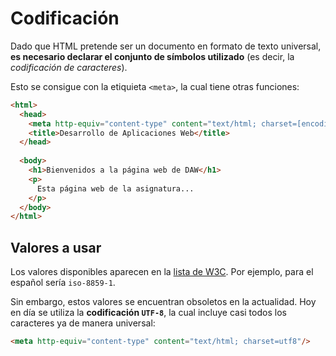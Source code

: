 # Codificación

Dado que HTML pretende ser un documento en formato de texto universal, **es necesario declarar el conjunto de símbolos
utilizado** (es decir, la _codificación de caracteres_).

Esto se consigue con la etiquieta `<meta>`, la cual tiene otras funciones:

```html hl_lines="3"
<html>
  <head>
    <meta http-equiv="content-type" content="text/html; charset=[encoding]"/>
    <title>Desarrollo de Aplicaciones Web</title>
  </head>
  
  <body>
    <h1>Bienvenidos a la página web de DAW</h1>
    <p>
      Esta página web de la asignatura...
    </p>
  </body>
</html>
```

## Valores a usar

Los valores disponibles aparecen en la [lista de W3C](http://www.w3.org/International/O-Charset-lang.html). Por
ejemplo, para el español sería `iso-8859-1`.

Sin embargo, estos valores se encuentran obsoletos en la actualidad. Hoy en día se utiliza la **codificación `UTF-8`**,
la cual incluye casi todos los caracteres ya de manera universal:

```html
<meta http-equiv="content-type" content="text/html; charset=utf8"/>
```
